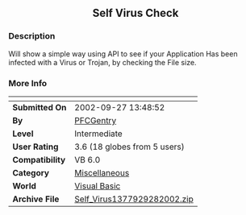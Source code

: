 ﻿<div align="center">

## Self Virus Check


</div>

### Description

Will show a simple way using API to see if your Application Has been infected with a Virus or Trojan, by checking the File size.
 
### More Info
 


<span>             |<span>
---                |---
**Submitted On**   |2002-09-27 13:48:52
**By**             |[PFCGentry](https://github.com/Planet-Source-Code/PSCIndex/blob/master/ByAuthor/pfcgentry.md)
**Level**          |Intermediate
**User Rating**    |3.6 (18 globes from 5 users)
**Compatibility**  |VB 6\.0
**Category**       |[Miscellaneous](https://github.com/Planet-Source-Code/PSCIndex/blob/master/ByCategory/miscellaneous__1-1.md)
**World**          |[Visual Basic](https://github.com/Planet-Source-Code/PSCIndex/blob/master/ByWorld/visual-basic.md)
**Archive File**   |[Self\_Virus1377929282002\.zip](https://github.com/Planet-Source-Code/pfcgentry-self-virus-check__1-39344/archive/master.zip)








